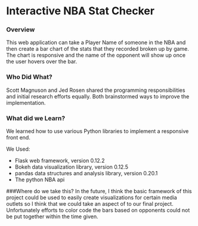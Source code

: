# Interactive NBA Stat Checker

### Overview
 This web application can take a Player Name of someone in the NBA and then create a bar chart of the stats that they recorded broken up by game. The chart is responsive and the name of the opponent will show up once the user hovers over the bar.

### Who Did What?
Scott Magnuson and Jed Rosen shared the programming responsibilities and initial research efforts equally. Both brainstormed ways to improve the implementation.

### What did we Learn?
We learned how to use various Python libraries to implement a responsive front end.

We Used:
* Flask web framework, version 0.12.2
* Bokeh data visualization library, version 0.12.5
* pandas data structures and analysis library, version 0.20.1
* The python NBA api

###Where do we take this?
In the future, I think the basic framework of this project could be used to easily create visualizations for certain media outlets so I think that we could take an aspect of to our final project. Unfortunately efforts to color code the bars based on opponents could not be put together within the time given.
